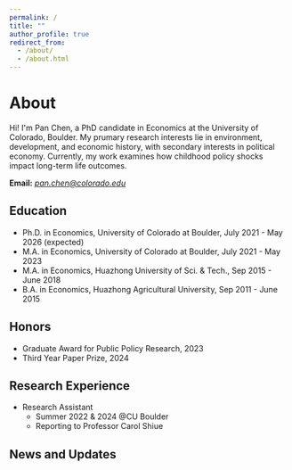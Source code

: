 ```yaml
---
permalink: /
title: ""
author_profile: true
redirect_from: 
  - /about/
  - /about.html
---
```


# About

Hi! I'm Pan Chen, a PhD candidate in Economics at the University of Colorado, Boulder. My prumary research interests lie in environment, development, and economic history, with secondary interests in political economy. Currently, my work examines how childhood policy shocks impact long-term life outcomes.

**Email:** [*pan.chen@colorado.edu*](mailto:pach8330@colorado.edu)

## Education
* Ph.D. in Economics, University of Colorado at Boulder, July 2021 - May 2026 (expected)
* M.A. in Economics, University of Colorado at Boulder, July 2021 - May 2023
* M.A. in Economics, Huazhong University of Sci. & Tech., Sep 2015 - June 2018
* B.A. in Economics, Huazhong Agricultural University, Sep 2011 - June 2015 

## Honors
* Graduate Award for Public Policy Research, 2023
* Third Year Paper Prize, 2024

## Research Experience
* Research Assistant
  * Summer 2022 & 2024 @CU Boulder
  * Reporting to Professor Carol Shiue

## News and Updates
